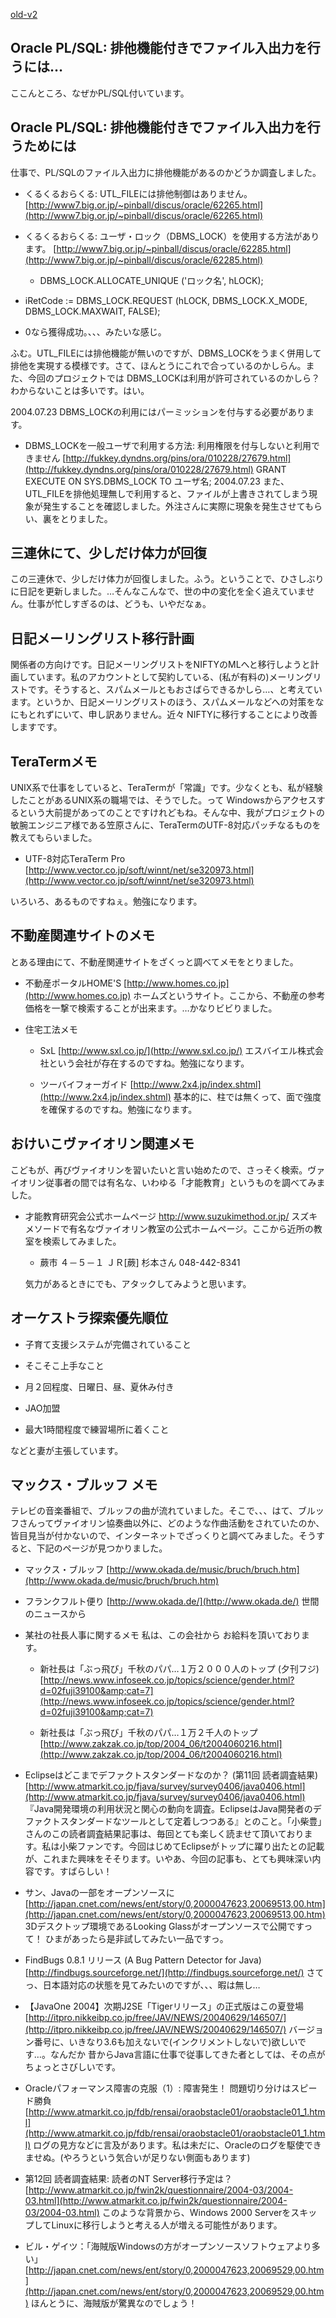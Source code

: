 [old-v2](ig040719-orig.html)

## Oracle PL/SQL: 排他機能付きでファイル入出力を行うには…

ここんところ、なぜかPL/SQL付いています。

## Oracle PL/SQL: 排他機能付きでファイル入出力を行うためには

仕事で、PL/SQLのファイル入出力に排他機能があるのかどうか調査しました。

* くるくるおらくる: UTL_FILEには排他制御はありません。
  [http://www7.big.or.jp/~pinball/discus/oracle/62265.html](http://www7.big.or.jp/~pinball/discus/oracle/62265.html)
  
* くるくるおらくる: ユーザ・ロック（DBMS_LOCK）を使用する方法があります。
  [http://www7.big.or.jp/~pinball/discus/oracle/62285.html](http://www7.big.or.jp/~pinball/discus/oracle/62285.html)
  * DBMS_LOCK.ALLOCATE_UNIQUE ('ロック名', hLOCK);
    
* iRetCode := DBMS_LOCK.REQUEST (hLOCK, DBMS_LOCK.X_MODE, DBMS_LOCK.MAXWAIT,
    FALSE);
    
* 0なら獲得成功。、、、みたいな感じ。
  

ふむ。UTL_FILEには排他機能が無いのですが、DBMS_LOCKをうまく併用して排他を実現する模様です。さて、ほんとうにこれで合っているのかしらん。また、今回のプロジェクトでは
DBMS_LOCKは利用が許可されているのかしら？ わからないことは多いです。はい。

2004.07.23 DBMS_LOCKの利用にはパーミッションを付与する必要があります。

* DBMS_LOCKを一般ユーザで利用する方法: 利用権限を付与しないと利用できません
  [http://fukkey.dyndns.org/pins/ora/010228/27679.html](http://fukkey.dyndns.org/pins/ora/010228/27679.html)
GRANT EXECUTE ON SYS.DBMS_LOCK TO ユーザ名;
2004.07.23 また、UTL_FILEを排他処理無しで利用すると、ファイルが上書きされてしまう現象が発生することを確認しました。外注さんに実際に現象を発生させてもらい、裏をとりました。

## 三連休にて、少しだけ体力が回復

この三連休で、少しだけ体力が回復しました。ふう。ということで、ひさしぶりに日記を更新しました。…そんなこんなで、世の中の変化を全く追えていません。仕事が忙しすぎるのは、どうも、いやだなぁ。

## 日記メーリングリスト移行計画

関係者の方向けです。日記メーリングリストをNIFTYのMLへと移行しようと計画しています。私のアカウントとして契約している、(私が有料の)メーリングリストです。そうすると、スパムメールともおさばらできるかしら…、と考えています。というか、日記メーリングリストのほう、スパムメールなどへの対策をなにもとれずにいて、申し訳ありません。近々
NIFTYに移行することにより改善しますです。

## TeraTermメモ

UNIX系で仕事をしていると、TeraTermが「常識」です。少なくとも、私が経験したことがあるUNIX系の職場では、そうでした。って
Windowsからアクセスするという大前提があってのことですけれどもね。そんな中、我がプロジェクトの敏腕エンジニア様である笠原さんに、TeraTermのUTF-8対応パッチなるものを教えてもらいました。

* UTF-8対応TeraTerm Pro
  [http://www.vector.co.jp/soft/winnt/net/se320973.html](http://www.vector.co.jp/soft/winnt/net/se320973.html)

いろいろ、あるものですねぇ。勉強になります。

## 不動産関連サイトのメモ

とある理由にて、不動産関連サイトをざくっと調べてメモをとりました。

* 不動産ポータルHOME'S
  [http://www.homes.co.jp](http://www.homes.co.jp)
  ホームズというサイト。ここから、不動産の参考価格を一撃で検索することが出来ます。…かなりビビりました。
  
* 住宅工法メモ
  
  * SxL
    [http://www.sxl.co.jp/](http://www.sxl.co.jp/)
    エスバイエル株式会社という会社が存在するのですね。勉強になります。
    
  * ツーバイフォーガイド
    [http://www.2x4.jp/index.shtml](http://www.2x4.jp/index.shtml)
    基本的に、柱では無くって、面で強度を確保するのですね。勉強になります。
  

## おけいこヴァイオリン関連メモ

こどもが、再びヴァイオリンを習いたいと言い始めたので、さっそく検索。ヴァイオリン従事者の間では有名な、いわゆる「才能教育」というものを調べてみました。

* 才能教育研究会公式ホームページ
  http://www.suzukimethod.or.jp/
  スズキメソードで有名なヴァイオリン教室の公式ホームページ。ここから近所の教室を検索してみました。
  
  * 蕨市 ４－５－１ ＪＲ[蕨] 杉本さん 048-442-8341 
  

  気力があるときにでも、アタックしてみようと思います。

## オーケストラ探索優先順位
* 子育て支援システムが完備されていること
  
* そこそこ上手なこと
  
* 月２回程度、日曜日、昼、夏休み付き
  
* JAO加盟
  
* 最大1時間程度で練習場所に着くこと

などと妻が主張しています。

## マックス・ブルッフ メモ

テレビの音楽番組で、ブルッフの曲が流れていました。そこで、、、はて、ブルッフさんってヴァイオリン協奏曲以外に、どのような作曲活動をされていたのか、皆目見当が付かないので、インターネットでざっくりと調べてみました。そうすると、下記のページが見つかりました。

* マックス・ブルッフ
  [http://www.okada.de/music/bruch/bruch.htm](http://www.okada.de/music/bruch/bruch.htm)
  
* フランクフルト便り
  [http://www.okada.de/](http://www.okada.de/)
世間のニュースから
* 某社の社長人事に関するメモ
  私は、この会社から お給料を頂いております。
  
  * 新社長は「ぶっ飛び」千秋のパパ…１万２０００人のトップ (夕刊フジ)
    [http://news.www.infoseek.co.jp/topics/science/gender.html?d=02fuji39100&amp;cat=7](http://news.www.infoseek.co.jp/topics/science/gender.html?d=02fuji39100&amp;cat=7)
    
  * 新社長は「ぶっ飛び」千秋のパパ…１万２千人のトップ
    [http://www.zakzak.co.jp/top/2004_06/t2004060216.html](http://www.zakzak.co.jp/top/2004_06/t2004060216.html)
  

  
* Eclipseはどこまでデファクトスタンダードなのか？ (第11回 読者調査結果)
  [http://www.atmarkit.co.jp/fjava/survey/survey0406/java0406.html](http://www.atmarkit.co.jp/fjava/survey/survey0406/java0406.html)
  『Java開発環境の利用状況と関心の動向を調査。EclipseはJava開発者のデファクトスタンダードなツールとして定着しつつある』とのこと。「小柴豊」さんのこの読者調査結果記事は、毎回とても楽しく読ませて頂いております。私は小柴ファンです。今回はじめてEclipseがトップに躍り出たとの記載が、これまた興味をそそります。いやあ、今回の記事も、とても興味深い内容です。すばらしい！
  
* サン、Javaの一部をオープンソースに
  [http://japan.cnet.com/news/ent/story/0,2000047623,20069513,00.htm](http://japan.cnet.com/news/ent/story/0,2000047623,20069513,00.htm)
  3Dデスクトップ環境であるLooking Glassがオープンソースで公開ですって！ ひまがあったら是非試してみたい一品ですっ。
  
* FindBugs 0.8.1 リリース (A Bug Pattern Detector for Java)
  [http://findbugs.sourceforge.net/](http://findbugs.sourceforge.net/)
  さてっ、日本語対応の状態を見てみたいのですが、、、暇は無し…
  
* 【JavaOne 2004】次期J2SE「Tigerリリース」の正式版はこの夏登場
  [http://itpro.nikkeibp.co.jp/free/JAV/NEWS/20040629/146507/](http://itpro.nikkeibp.co.jp/free/JAV/NEWS/20040629/146507/)
  バージョン番号に、いきなり3.6も加えないで(インクリメントしないで)欲しいです…。なんだか
  昔からJava言語に仕事で従事してきた者としては、その点が ちょっとさびしいです。
  
* Oracleパフォーマンス障害の克服（1）: 障害発生！ 問題切り分けはスピード勝負
  [http://www.atmarkit.co.jp/fdb/rensai/oraobstacle01/oraobstacle01_1.html](http://www.atmarkit.co.jp/fdb/rensai/oraobstacle01/oraobstacle01_1.html)
  ログの見方などに言及があります。私は未だに、Oracleのログを駆使できませぬ。(やろうという気合いが足りない側面もあります)
  
* 第12回 読者調査結果: 読者のNT Server移行予定は？
  [http://www.atmarkit.co.jp/fwin2k/questionnaire/2004-03/2004-03.html](http://www.atmarkit.co.jp/fwin2k/questionnaire/2004-03/2004-03.html)
  このような背景から、Windows 2000 ServerをスキップしてLinuxに移行しようと考える人が増える可能性があります。
  
* ビル・ゲイツ：「海賊版Windowsの方がオープンソースソフトウェアより多い」
  [http://japan.cnet.com/news/ent/story/0,2000047623,20069529,00.htm](http://japan.cnet.com/news/ent/story/0,2000047623,20069529,00.htm)
  ほんとうに、海賊版が驚異なのでしょう！
